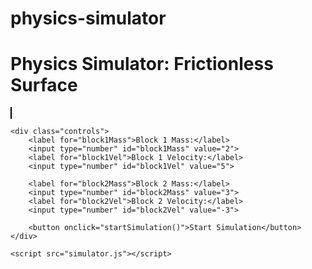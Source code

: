 # physics-simulator
<!DOCTYPE html>
<html lang="en">
<head>
    <meta charset="UTF-8">
    <meta name="viewport" content="width=device-width, initial-scale=1.0">
    <title>Physics Simulator</title>
    <style>
        canvas {
            border: 1px solid black;
        }
        .controls {
            margin-top: 10px;
        }
    </style>
</head>
<body>
    <h1>Physics Simulator: Frictionless Surface</h1>
    <canvas id="simCanvas" width="800" height="400"></canvas>

    <div class="controls">
        <label for="block1Mass">Block 1 Mass:</label>
        <input type="number" id="block1Mass" value="2">
        <label for="block1Vel">Block 1 Velocity:</label>
        <input type="number" id="block1Vel" value="5">

        <label for="block2Mass">Block 2 Mass:</label>
        <input type="number" id="block2Mass" value="3">
        <label for="block2Vel">Block 2 Velocity:</label>
        <input type="number" id="block2Vel" value="-3">

        <button onclick="startSimulation()">Start Simulation</button>
    </div>

    <script src="simulator.js"></script>
</body>
</html>
